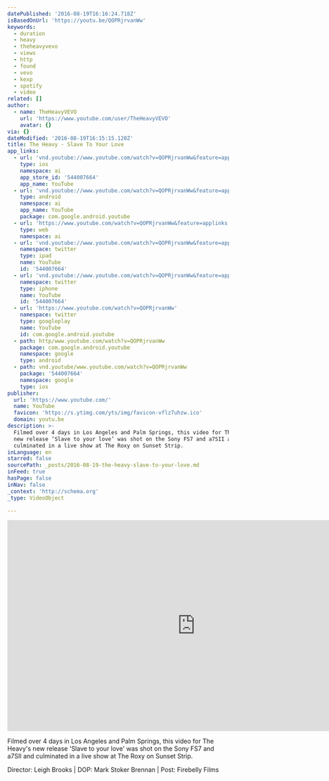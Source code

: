 ```yaml
---
datePublished: '2016-08-19T16:16:24.718Z'
isBasedOnUrl: 'https://youtu.be/QOPRjrvanWw'
keywords:
  - duration
  - heavy
  - theheavyvevo
  - views
  - http
  - found
  - vevo
  - kexp
  - spotify
  - video
related: []
author:
  - name: TheHeavyVEVO
    url: 'https://www.youtube.com/user/TheHeavyVEVO'
    avatar: {}
via: {}
dateModified: '2016-08-19T16:15:15.120Z'
title: The Heavy - Slave To Your Love
app_links:
  - url: 'vnd.youtube://www.youtube.com/watch?v=QOPRjrvanWw&feature=applinks'
    type: ios
    namespace: ai
    app_store_id: '544007664'
    app_name: YouTube
  - url: 'vnd.youtube://www.youtube.com/watch?v=QOPRjrvanWw&feature=applinks'
    type: android
    namespace: ai
    app_name: YouTube
    package: com.google.android.youtube
  - url: 'https://www.youtube.com/watch?v=QOPRjrvanWw&feature=applinks'
    type: web
    namespace: ai
  - url: 'vnd.youtube://www.youtube.com/watch?v=QOPRjrvanWw&feature=applinks'
    namespace: twitter
    type: ipad
    name: YouTube
    id: '544007664'
  - url: 'vnd.youtube://www.youtube.com/watch?v=QOPRjrvanWw&feature=applinks'
    namespace: twitter
    type: iphone
    name: YouTube
    id: '544007664'
  - url: 'https://www.youtube.com/watch?v=QOPRjrvanWw'
    namespace: twitter
    type: googleplay
    name: YouTube
    id: com.google.android.youtube
  - path: http/www.youtube.com/watch?v=QOPRjrvanWw
    package: com.google.android.youtube
    namespace: google
    type: android
  - path: vnd.youtube/www.youtube.com/watch?v=QOPRjrvanWw
    package: '544007664'
    namespace: google
    type: ios
publisher:
  url: 'https://www.youtube.com/'
  name: YouTube
  favicon: 'https://s.ytimg.com/yts/img/favicon-vflz7uhzw.ico'
  domain: youtu.be
description: >-
  Filmed over 4 days in Los Angeles and Palm Springs, this video for The Heavy’s
  new release ‘Slave to your love’ was shot on the Sony FS7 and a7SII and
  culminated in a live show at The Roxy on Sunset Strip.
inLanguage: en
starred: false
sourcePath: _posts/2016-08-19-the-heavy-slave-to-your-love.md
inFeed: true
hasPage: false
inNav: false
_context: 'http://schema.org'
_type: VideoObject

---
```

<iframe src="https://cdn.embedly.com/widgets/media.html?src=https%3A%2F%2Fwww.youtube.com%2Fembed%2FQOPRjrvanWw%3Ffeature%3Doembed&amp;url=http%3A%2F%2Fwww.youtube.com%2Fwatch%3Fv%3DQOPRjrvanWw&amp;image=https%3A%2F%2Fi.ytimg.com%2Fvi%2FQOPRjrvanWw%2Fhqdefault.jpg&amp;key=b7d04c9b404c499eba89ee7072e1c4f7&amp;type=text%2Fhtml&amp;schema=youtube" width="854" height="480" scrolling="no" frameborder="0" allowfullscreen="" style=""></iframe>

Filmed over 4 days in Los Angeles and Palm Springs, this video for The Heavy's new release 'Slave to your love' was shot on the Sony FS7 and a7SII and culminated in a live show at The Roxy on Sunset Strip.

Director: Leigh Brooks | DOP: Mark Stoker Brennan | Post: Firebelly Films
